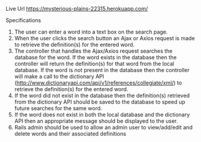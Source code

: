 Live Url
https://mysterious-plains-22315.herokuapp.com/

Specifications
1. The user can enter a word into a text box on the search page.
2. When the user clicks the search button an Ajax or Axios request is made to retrieve the definition(s) for the entered word.
3. The controller that handles the Ajax/Axios request searches the database for the word.  If the word exists in the database then the controller will return the definition(s) for that word from the local database.  If the word is not present in the database then the controller will make a call to the dictionary API (http://www.dictionaryapi.com/api/v1/references/collegiate/xml/) to retrieve the definition(s) for the entered word.
4. If the word did not exist in the database then the definition(s) retrieved from the dictionary API should be saved to the database to speed up future searches for the same word.
5. If the word does not exist in both the local database and the dictionary API then an appropriate message should be displayed to the user.
6. Rails admin should be used to allow an admin user to view/add/edit and delete words and their associated definitions
